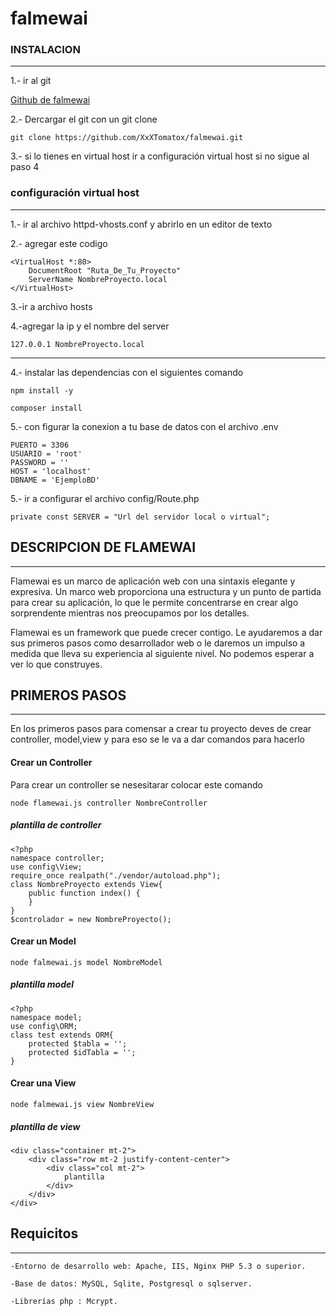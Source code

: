 # falmewai

### INSTALACION
---
1.- ir al git

[Github de falmewai](https://github.com/XxXTomatox/falmewai.git)

2.- Dercargar el git con un git clone 

	git clone https://github.com/XxXTomatox/falmewai.git

3.- si lo tienes en virtual host ir a configuración virtual host si no sigue al paso 4
### configuración virtual host
---
1.- ir al archivo httpd-vhosts.conf y abrirlo en un editor de texto

2.- agregar este codigo

	<VirtualHost *:80>
		DocumentRoot "Ruta_De_Tu_Proyecto"
		ServerName NombreProyecto.local
	</VirtualHost>

3.-ir a archivo hosts 

4.-agregar la ip y el nombre del server 

	127.0.0.1 NombreProyecto.local

---

4.- instalar las dependencias con el siguientes comando

	npm install -y
	
	composer install 

5.- con figurar la conexion a tu base de datos con el archivo .env

	PUERTO = 3306
	USUARIO = 'root'
	PASSWORD = ''
	HOST = 'localhost'
	DBNAME = 'EjemploBD'

5.- ir a configurar el archivo config/Route.php

	private const SERVER = "Url del servidor local o virtual";

## DESCRIPCION DE FLAMEWAI
---

Flamewai es un marco de aplicación web con una sintaxis elegante y expresiva. Un marco web proporciona una estructura y un punto de partida para crear su aplicación, lo que le permite concentrarse en crear algo sorprendente mientras nos preocupamos por los detalles.

Flamewai es un framework que puede crecer contigo. Le ayudaremos a dar sus primeros pasos como desarrollador web o le daremos un impulso a medida que lleva su experiencia al siguiente nivel. No podemos esperar a ver lo que construyes.

## PRIMEROS PASOS
---
En los primeros pasos para comensar a crear tu proyecto deves de crear controller, model,view
y para eso se le va a dar comandos para hacerlo 

#### Crear un Controller

Para crear un controller se nesesitarar colocar este comando 

	node flamewai.js controller NombreController
 
 ##### plantilla de controller 

	<?php
	namespace controller;
	use config\View;
	require_once realpath("./vendor/autoload.php");
	class NombreProyecto extends View{
		public function index() {
		}
	}
	$controlador = new NombreProyecto();

#### Crear un Model

	node falmewai.js model NombreModel

##### plantilla model

	<?php
	namespace model;
	use config\ORM;
	class test extends ORM{
		protected $tabla = '';
		protected $idTabla = '';
	}


#### Crear una View

	node falmewai.js view NombreView

##### plantilla de view

	<div class="container mt-2">
		<div class="row mt-2 justify-content-center">
			<div class="col mt-2">
				plantilla
			</div>
		</div>
	</div>
 
## Requicitos
---
	-Entorno de desarrollo web: Apache, IIS, Nginx PHP 5.3 o superior.
 
    -Base de datos: MySQL, Sqlite, Postgresql o sqlserver.
    
    -Librerías php : Mcrypt.
